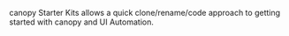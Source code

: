 canopy Starter Kits allows a quick clone/rename/code approach to getting started with canopy and UI Automation.
